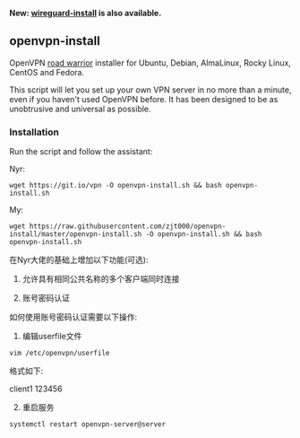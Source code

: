 **New: [wireguard-install](https://github.com/zjt000/wireguard-install) is also available.**

## openvpn-install
OpenVPN [road warrior](http://en.wikipedia.org/wiki/Road_warrior_%28computing%29) installer for Ubuntu, Debian, AlmaLinux, Rocky Linux, CentOS and Fedora.

This script will let you set up your own VPN server in no more than a minute, even if you haven't used OpenVPN before. It has been designed to be as unobtrusive and universal as possible.

### Installation
Run the script and follow the assistant:

Nyr:

`wget https://git.io/vpn -O openvpn-install.sh && bash openvpn-install.sh`

My:

`wget https://raw.githubusercontent.com/zjt000/openvpn-install/master/openvpn-install.sh -O openvpn-install.sh && bash openvpn-install.sh`

在Nyr大佬的基础上增加以下功能(可选): 

1. 允许具有相同公共名称的多个客户端同时连接

2. 账号密码认证

如何使用账号密码认证需要以下操作:

1. 编辑userfile文件

`vim /etc/openvpn/userfile`

格式如下:

client1 123456


2. 重启服务

`systemctl restart openvpn-server@server`
